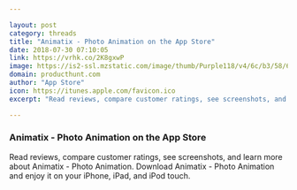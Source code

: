 ```yaml
---

layout: post
category: threads
title: "‎Animatix - Photo Animation on the App Store"
date: 2018-07-30 07:10:05
link: https://vrhk.co/2K8gxwP
image: https://is2-ssl.mzstatic.com/image/thumb/Purple118/v4/6c/b3/58/6cb3580f-ffeb-fb81-85ea-d2c3f74fd753/AppIcon-1x_U007emarketing-85-220-0-6.png/1200x630wa.jpg
domain: producthunt.com
author: "App Store"
icon: https://itunes.apple.com/favicon.ico
excerpt: "‎Read reviews, compare customer ratings, see screenshots, and learn more about Animatix - Photo Animation. Download Animatix - Photo Animation and enjoy it on your iPhone, iPad, and iPod touch."

---
```


### ‎Animatix - Photo Animation on the App Store

‎Read reviews, compare customer ratings, see screenshots, and learn more about Animatix - Photo Animation. Download Animatix - Photo Animation and enjoy it on your iPhone, iPad, and iPod touch.